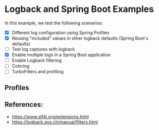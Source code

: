 # Logback and Spring Boot Examples

In this example, we test the following scenarios:

- [x] Different log configuration using Spring Profiles
- [x] Reusing "included" values in other logback defaults (Spring Boot's defaults)
- [ ] Test log captures with logback
- [x] Enable multiple logs in a Spring Boot application
- [ ] Enable Logback filtering
- [ ] Coloring
- [ ] TurboFilters and profiling

## Profiles

## References:

* https://www.slf4j.org/extensions.html
* https://logback.qos.ch/manual/filters.html


